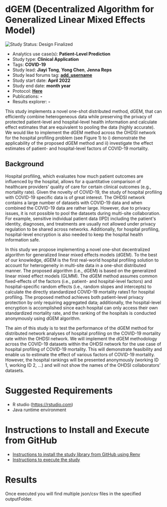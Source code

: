 dGEM (Decentralized Algorithm for Generalized Linear Mixed Effects Model)
=============

<img src="https://img.shields.io/badge/Study%20Status-Design%20Finalized-brightgreen.svg" alt="Study Status: Design Finalized">

- Analytics use case(s): **Patient-Level Prediction**
- Study type: **Clinical Application**
- Tags: **COVID-19**
- Study lead: **Jiayi Tong**, **Yong Chen**, **Jenna Reps**
- Study lead forums tag: **[add_username](https://forums.ohdsi.org/u/add_username)**
- Study start date: **April 2022**
- Study end date: **month year**
- Protocol: **[Here](https://github.com/ohdsi-studies/dGEMcovid/blob/master/extras/dGEM_Decentralized_Algorithm_for_Generalized_Linear_Mixed_Model_v0.3.docx)**
- Publications: **-**
- Results explorer: **-**

This study implements a novel one-shot distributed method, dGEM, that can efficiently combine heterogeneous data while preserving the privacy of protected patient-level and hospital-level health information and calculate effect estimates that are equivalent to pooling the data (highly accurate).  We would like to implement the dGEM method across the OHDSI network for the hospital profiling problem (see Figure 1) to i) demonstrate the applicability of the proposed dGEM method and ii) investigate the effect estimates of patient- and hospital-level factors of COVID-19 mortality. 

## Background
Hospital profiling, which evaluates how much patient outcomes are influenced by the hospital, allows for a quantitative comparison of healthcare providers' quality of care for certain clinical outcomes (e.g., mortality rate). Given the novelty of COVID-19, the study of hospital profiling with COVID-19 specific data is of great interest. The OHDSI network contains a large number of datasets with COVID-19 data and when combined the COVID-19 data are rather large. However, due to privacy issues, it is not possible to pool the datasets during multi-site collaboration. For example, sensitive individual patient data (IPD) including the patient's identity, diagnoses, and treatments are usually not allowed under privacy regulation to be shared across networks. Additionally, for hospital profiling, hospital-level encryption is also needed to keep the hospital health information safe.  

In this study we propose implementing a novel one-shot decentralized algorithm for generalized linear mixed effects models (dGEM). To the best of our knowledge, dGEM is the first real-world hospital profiling solution to account for heterogeneity in multi-site data in a one-shot distributed manner. The proposed algorithm (i.e., dGEM) is based on the generalized linear mixed effect models (GLMM). The dGEM method assumes common fixed-effects of the factors (i.e., patient- and hospital-level factors) and hospital-specific random effects (i.e., random slopes and intercepts) to calculate the directly standardized COVID-19 mortality rates1 for hospital profiling. The proposed method achieves both patient-level privacy protection by only requiring aggregated data; additionally, the hospital-level encryption is accomplished since each hospital can only access their own standardized mortality rate, and the ranking of the hospitals is conducted anonymously using dGEM algorithm.

The aim of this study is to test the performance of the dGEM method for distributed network analyses of hospital profiling on the COVID-19 mortality rate within the OHDSI network. We will implement the dGEM methodology across the COVID-19 datasets within the OHDSI network for the use case of hospital profiling of COVID-19 mortality. This will demonstrate feasibility and enable us to estimate the effect of various factors of COVID-19 mortality.  However, the hospital rankings will be presented anonymously (working ID 1, working ID 2, …) and will not show the names of the OHDSI collaborators’ datasets.


Suggested Requirements
===================
- R studio (https://rstudio.com)
- Java runtime environment

Instructions to Install and Execute from GitHub
========================================================

- [Instructions to install the study library from GitHub using Renv](STUDY-PACKAGE-SETUP.md)
- [Instructions to execute the study ](STUDY-PACKAGE-EXECUTE.md)

Results
========================================================
Once executed you will find multiple json/csv files in the specified outputFolder.
